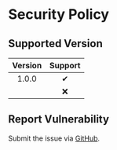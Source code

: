 # Security Policy

## Supported Version

| **Version** | **Support** |
|:---:|:---:|
| 1.0.0 | ✔ |
|  | ❌ |

## Report Vulnerability

Submit the issue via [GitHub](https://github.com/hugoalh/GitHubAction.SendToIFTTT/issues).
